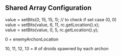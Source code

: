 ## Shared Array Configuration

value = setBits(0, 15, 15, 1); // to check if set case (0, 0)\
value = setBits(value, 6, 11, rc.getLocation().x);\
value = setBits(value, 0, 5, rc.getLocation().y);

0 = enemyArchonLocation

10, 11, 12, 13 = # of droids spawned by each archon